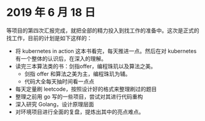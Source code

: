 # 2019 年 6 月 18 日

等项目的第四次汇报完成，就把全部的精力投入到找工作的准备中。这次是正式的找工作，目前的计划是如下这样的：

- 将 kubernetes in action 这本书看完，每天推进一点。然后在对 kubernetes 有一个整体的认识后，在深入的理解。
- 读完三本算法类的书：剑指offer，编程珠玑以及算法之美。
    - 剑指 offer 和算法之美为主，编程珠玑为辅。
    - 代码大全每天抽时间看一点点
- 每天定量刷 leetcode，按照设计好的格式来整理刷过的题目
- 整理之前用 go 写的一些项目，尝试对其进行代码重构
- 深入研究 Golang，设计原理层面
- 对环境项目进行全面的复盘，提炼出其中的亮点难点。